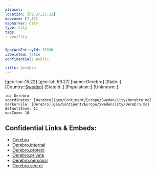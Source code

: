 ```yaml
---
aliases: 
location: [59.27,15.22]
mapzoom: [7,12] 
mapmarker: city 
type: City
tags:
- geo/City


SpocWebEntityId: 35890
isDeleted: false
confidential: public

title: Oerebro
---
```

[geo-lon::15.22]
[geo-lat::59.27]
[name::Oerebro]
[State::]
[Country::[Sweden](geo/Continent/Europe/Sweden.md)]
[StateId::]
[Population::]
[Unknown::]


```leaflet
id: Oerebro
coordinates: [Oerebro](geo/Continent/Europe/Sweden/City/Oerebro.md)
markerFile: [Oerebro](geo/Continent/Europe/Sweden/City/Oerebro.md)
defaultZoom: 11 
maxZoom: 18
```


## Confidential Links & Embeds: 
- [Oerebro](../../../../../../_public/geo/Continent/Europe/Sweden/City/Oerebro.md) 
- [Oerebro.internal](../../../../../../_internal/geo/Continent/Europe/Sweden/City/Oerebro.internal.md) 
- [Oerebro.protect](../../../../../../_protect/geo/Continent/Europe/Sweden/City/Oerebro.protect.md) 
- [Oerebro.private](../../../../../../_private/geo/Continent/Europe/Sweden/City/Oerebro.private.md) 
- [Oerebro.personal](../../../../../../_personal/geo/Continent/Europe/Sweden/City/Oerebro.personal.md) 
- [Oerebro.secret](../../../../../../_secret/geo/Continent/Europe/Sweden/City/Oerebro.secret.md) 

